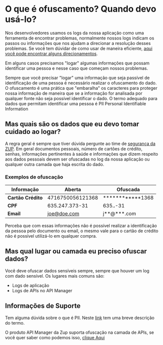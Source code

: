 # O que é ofuscamento? Quando devo usá-lo?

Nos desenvolvedores usamos os logs da nossa aplicação como uma ferramenta de encontrar
problemas, normalmente nossos logs indicam os passos ou informações que nos ajudam a direcionar
a resolução desses problemas. Se você tem dúvidar de como usar de maneira eficiente, [aqui você pode encontrar alguns direcionamentos](../informacao_suporte/spring-logging.md).

Em alguns casos precisamos "logar" algumas informações que possam identificar uma pessoa e nesse caso que começam nossos problemas.

Sempre que você precisar "logar" uma informação que seja passível de identificação de uma pessoa é necessário realizar o ofuscamento do dado. O ofuscamento é uma prática que "embaralha" os caracteres para proteger nossa informação de maneira que se a informação for analisada por qualquer fonte não seja possível identificar o dado. O termo adequado para dados que permitam identificar uma pessoa é PII Personal Identifiable Information

## Mas quais são os dados que eu devo tomar cuidado ao logar?

A regra geral é sempre que tiver dúvida pergunte ao time de [segurança da ZUP](https://sites.google.com/zup.com.br/core-shield/myspace-cs).
Em geral documentos pessoais, número de cartões de crédito, senhas, informações pertinentes à saúde e informações que dizem respeito aos dados pessoais devem ser ofuscadas no log da nossa aplicação ou qualquer outra camada que haja escrita do dado.

### Exemplos de ofuscação

| Informação          | Aberta            | Ofuscada         |
| -------------       | -------------     | -------------    |
| **Cartão Crédito**  | 4716750056121368  | ************1368 |
| **CPF**             | 635.247.373-31    | 635.***.***-31   |
| **Email**           | joe@doe.com       | j**@***.com      |

Perceba que com essas informações não é possível realizar a identificação da pessoa pelo
documento ou email, o mesmo vale para o cartão de crédito não é possível utilizá-lo em qualquer
compra.

## Mas qual lugar ou camada eu preciso ofuscar dados?

Você deve ofuscar dados sensíveis sempre, sempre que houver um log com dado sensível. Os lugares mais
comuns são:
- Logs de aplicação
- Logs de APIs no API Manager 

## Informações de Suporte

Tem alguma dúvida sobre o que é PII. Neste [link](https://www.gsa.gov/reference/gsa-privacy-program/rules-and-policies-protecting-pii-privacy-act) tem uma breve descrição do termo.

O produto API Manager da Zup suporta ofuscação na camada de APIs, se você quer saber como podemos isso, [clique Aqui](https://www.zup.com.br/produtos/api-manager)


